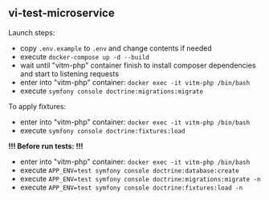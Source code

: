 **vi-test-microservice**
-

Launch steps:

- copy `.env.example` to `.env` and change contents if needed
- execute `docker-compose up -d --build`
- wait until "vitm-php" container finish to install composer dependencies and start to listening requests
- enter into "vitm-php" container: `docker exec -it vitm-php /bin/bash`
- execute `symfony console doctrine:migrations:migrate`

To apply fixtures:

- enter into "vitm-php" container: `docker exec -it vitm-php /bin/bash`
- execute `symfony console doctrine:fixtures:load`

**!!! Before run tests: !!!**

- enter into "vitm-php" container: `docker exec -it vitm-php /bin/bash`
- execute `APP_ENV=test symfony console doctrine:database:create`
- execute `APP_ENV=test symfony console doctrine:migrations:migrate -n`
- execute `APP_ENV=test symfony console doctrine:fixtures:load -n`